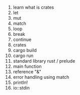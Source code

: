 1. learn what is crates
2. let
3. mut
4. match
5. loop
6. break
7. continue
8. crates
9. cargo build
10. cargo run
11. standard library rust / prelude
12. main function
13. reference "&"
14. error handling using match
15. println!
16. io::stdin
